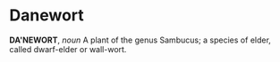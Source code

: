 # Danewort

**DA'NEWORT**, _noun_ A plant of the genus Sambucus; a species of elder, called dwarf-elder or wall-wort.